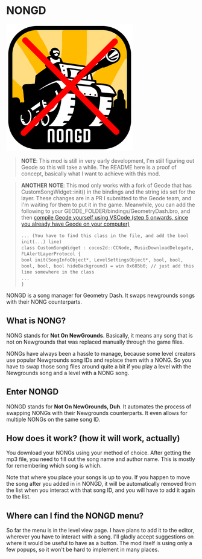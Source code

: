 # NONGD

<img src="logo.png" alt="NONGD logo" />

> **NOTE**: This mod is still in very early development, I'm still figuring out Geode so this will take a while. The README here is a proof of concept, basically what I want to achieve with this mod.

> **ANOTHER NOTE**: This mod only works with a fork of Geode that has CustomSongWidget::init() in the bindings and the string ids set for the layer. These changes are in a PR I submitted to the Geode team, and I'm waiting for them to put it in the game. Meanwhile, you can add the following to your GEODE_FOLDER/bindings/GeometryDash.bro, and then [compile Geode yourself using VSCode (step 5 onwards, since you already have Geode on your computer)](https://docs.geode-sdk.org/source/building#recommended-way-for-normal-people)
> ```
> ... (You have to find this class in the file, and add the bool init(...) line)
> class CustomSongWidget : cocos2d::CCNode, MusicDownloadDelegate, FLAlertLayerProtocol {
> bool init(SongInfoObject*, LevelSettingsObject*, bool, bool, bool, bool, bool hideBackground) = win 0x685b0; // just add this line somewhere in the class
> ...
> }
> ```

NONGD is a song manager for Geometry Dash. It swaps newgrounds songs with their NONG counterparts.

## What is NONG?

NONG stands for **Not On NewGrounds**. Basically, it means any song that is not on Newgrounds that was replaced manually through the game files. 

NONGs have always been a hassle to manage, because some level creators use popular Newgrounds song IDs and replace them with a NONG. So you have to swap those song files around quite a bit if you play a level with the Newgrounds song and a level with a NONG song.

## Enter NONGD

NONGD stands for **Not On NewGrounds, Duh**. It automates the process of swapping NONGs with their Newgrounds counterparts. It even allows for multiple NONGs on the same song ID.

## How does it work? (how it will work, actually)

You download your NONGs using your method of choice. After getting the mp3 file, you need to fill out the song name and author name. This is mostly for remembering which song is which.

Note that where you place your songs is up to you. If you happen to move the song after you added in in NONGD, it will be automatically removed from the list when you interact with that song ID, and you will have to add it again to the list.

## Where can I find the NONGD menu?

So far the menu is in the level view page. I have plans to add it to the editor, wherever you have to interact with a song. I'll gladly accept suggestions on where it would be useful to have as a button. The mod itself is using only a few popups, so it won't be hard to implement in many places.